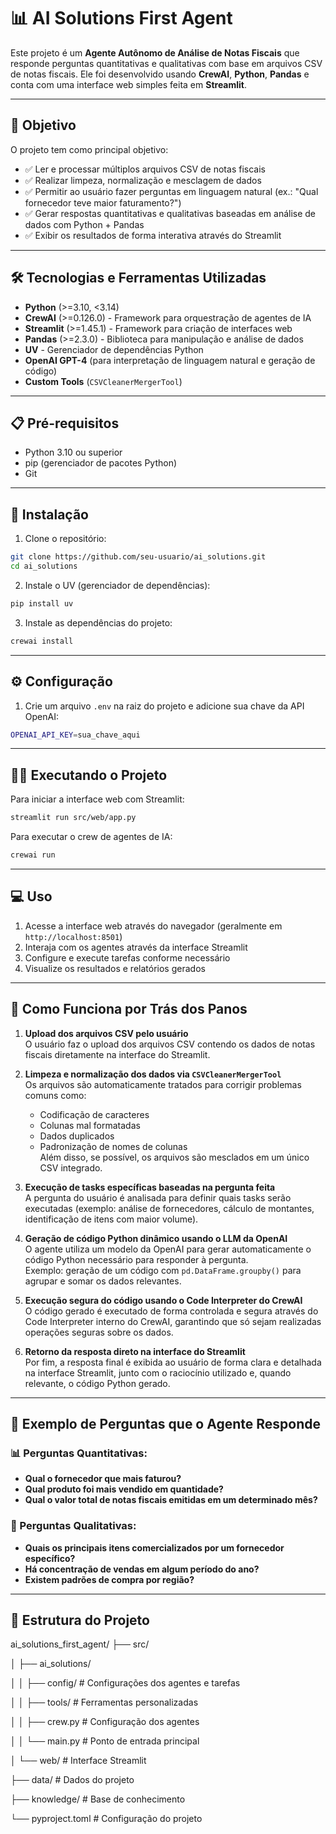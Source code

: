 # 📊 AI Solutions First Agent

Este projeto é um **Agente Autônomo de Análise de Notas Fiscais** que responde perguntas quantitativas e qualitativas com base em arquivos CSV de notas fiscais. Ele foi desenvolvido usando **CrewAI**, **Python**, **Pandas** e conta com uma interface web simples feita em **Streamlit**.

---

## 🚀 Objetivo

O projeto tem como principal objetivo:

- ✅ Ler e processar múltiplos arquivos CSV de notas fiscais  
- ✅ Realizar limpeza, normalização e mesclagem de dados  
- ✅ Permitir ao usuário fazer perguntas em linguagem natural (ex.: "Qual fornecedor teve maior faturamento?")  
- ✅ Gerar respostas quantitativas e qualitativas baseadas em análise de dados com Python + Pandas  
- ✅ Exibir os resultados de forma interativa através do Streamlit  

---

## 🛠️ Tecnologias e Ferramentas Utilizadas

- **Python** (>=3.10, <3.14)
- **CrewAI** (>=0.126.0) - Framework para orquestração de agentes de IA
- **Streamlit** (>=1.45.1) - Framework para criação de interfaces web
- **Pandas** (>=2.3.0) - Biblioteca para manipulação e análise de dados
- **UV** - Gerenciador de dependências Python
- **OpenAI GPT-4** (para interpretação de linguagem natural e geração de código)
- **Custom Tools** (`CSVCleanerMergerTool`)

---

## 📋 Pré-requisitos

- Python 3.10 ou superior
- pip (gerenciador de pacotes Python)
- Git

---

## 🚀 Instalação

1. Clone o repositório:
```bash
git clone https://github.com/seu-usuario/ai_solutions.git
cd ai_solutions
```

2. Instale o UV (gerenciador de dependências):
```bash
pip install uv
```

3. Instale as dependências do projeto:
```bash
crewai install
```

---

## ⚙️ Configuração

1. Crie um arquivo `.env` na raiz do projeto e adicione sua chave da API OpenAI:
```bash
OPENAI_API_KEY=sua_chave_aqui
```

---

## 🏃‍♂️ Executando o Projeto

Para iniciar a interface web com Streamlit:

```bash
streamlit run src/web/app.py
```

Para executar o crew de agentes de IA:

```bash
crewai run
```

---

## 💻 Uso

1. Acesse a interface web através do navegador (geralmente em `http://localhost:8501`)
2. Interaja com os agentes através da interface Streamlit
3. Configure e execute tarefas conforme necessário
4. Visualize os resultados e relatórios gerados

---

## 🧠 Como Funciona por Trás dos Panos

1. **Upload dos arquivos CSV pelo usuário**  
   O usuário faz o upload dos arquivos CSV contendo os dados de notas fiscais diretamente na interface do Streamlit.

2. **Limpeza e normalização dos dados via `CSVCleanerMergerTool`**  
   Os arquivos são automaticamente tratados para corrigir problemas comuns como:  
   - Codificação de caracteres  
   - Colunas mal formatadas  
   - Dados duplicados  
   - Padronização de nomes de colunas  
   Além disso, se possível, os arquivos são mesclados em um único CSV integrado.

3. **Execução de tasks específicas baseadas na pergunta feita**  
   A pergunta do usuário é analisada para definir quais tasks serão executadas (exemplo: análise de fornecedores, cálculo de montantes, identificação de itens com maior volume).

4. **Geração de código Python dinâmico usando o LLM da OpenAI**  
   O agente utiliza um modelo da OpenAI para gerar automaticamente o código Python necessário para responder à pergunta.  
   Exemplo: geração de um código com `pd.DataFrame.groupby()` para agrupar e somar os dados relevantes.

5. **Execução segura do código usando o Code Interpreter do CrewAI**  
   O código gerado é executado de forma controlada e segura através do Code Interpreter interno do CrewAI, garantindo que só sejam realizadas operações seguras sobre os dados.

6. **Retorno da resposta direto na interface do Streamlit**  
   Por fim, a resposta final é exibida ao usuário de forma clara e detalhada na interface Streamlit, junto com o raciocínio utilizado e, quando relevante, o código Python gerado.

---

## 💬 Exemplo de Perguntas que o Agente Responde

### 📊 Perguntas Quantitativas:

- **Qual o fornecedor que mais faturou?**
- **Qual produto foi mais vendido em quantidade?**
- **Qual o valor total de notas fiscais emitidas em um determinado mês?**

### 📝 Perguntas Qualitativas:

- **Quais os principais itens comercializados por um fornecedor específico?**
- **Há concentração de vendas em algum período do ano?**
- **Existem padrões de compra por região?**

---

## 📂 Estrutura do Projeto

ai_solutions_first_agent/
├── src/

│ ├── ai_solutions/

│ │ ├── config/ # Configurações dos agentes e tarefas

│ │ ├── tools/ # Ferramentas personalizadas

│ │ ├── crew.py # Configuração dos agentes

│ │ └── main.py # Ponto de entrada principal

│ └── web/ # Interface Streamlit

├── data/ # Dados do projeto

├── knowledge/ # Base de conhecimento

└── pyproject.toml # Configuração do projeto